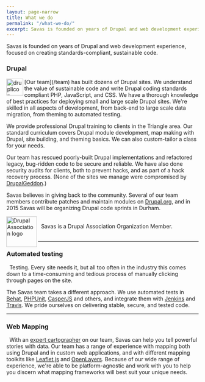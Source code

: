 ```yaml
---
layout: page-narrow
title: What we do
permalink: "/what-we-do/"
excerpt: Savas is founded on years of Drupal and web development experience, focused on creating standards-compliant, sustainable code.
---
```


Savas is founded on years of Drupal and web development experience, focused on creating standards-compliant, sustainable code.

### Drupal

<img src="/assets/icons/drupal.png" alt="druplicon" align="left" height="44px" width="44px">
[Our team](/team) has built dozens of Drupal sites. We understand the value of sustainable code and write Drupal coding standards compliant PHP, JavaScript, and CSS. We have a thorough knowledge of best practices for deploying small and large scale Drupal sites. We're skilled in all aspects of development, from back-end to large scale data migration, from theming to automated testing.

We provide professional Drupal training to clients in the Triangle area. Our standard curriculum covers Drupal module development, map making with Drupal, site building, and theming basics. We can also custom-tailor a class for your needs.

Our team has rescued poorly-built Drupal implementations and refactored legacy, bug-ridden code to be secure and reliable. We have also done security audits for clients, both to prevent hacks, and as part of a hack recovery process. (None of the sites we manage were compromised by [DrupalGeddon](https://www.drupal.org/project/drupalgeddon).)

Savas believes in giving back to the community. Several of our team members contribute patches and maintain modules on [Drupal.org](https://www.drupal.org), and in 2015 Savas will be organizing Drupal code sprints in Durham.

<img src="/assets/img/drupal_assoc_member_logo.png" align="left" height="80px" width="80px" alt="Drupal Association logo">
<br>&nbsp;&nbsp;Savas is a Drupal Association Organization Member.<br><br>

---

### Automated testing

<i class="fa fa-check-circle-o fa-2x fa-pull-left"></i>&nbsp;&nbsp;Testing. Every site needs it, but all too often in the industry this comes down to a time-consuming and tedious process of manually clicking through pages on the site.

The Savas team takes a different approach. We use automated tests in [Behat](http://behat.org), [PHPUnit](http://phpunit.de), [CasperJS](http://casperjs.org) and others, and integrate them with [Jenkins](http://jenkins-ci.org) and [Travis](http://travis-ci.org). We pride ourselves on delivering stable, secure, and tested code.

---

### Web Mapping

<i class="fa fa-globe fa-2x fa-pull-left"></i>&nbsp;&nbsp;With an [expert cartographer](/team/tim-stallmann) on our team, Savas can help you tell powerful stories with data. Our team has a range of experience with mapping both using Drupal and in custom web applications, and with different mapping toolkits like [Leaflet.js](http://leafletjs.com) and [OpenLayers](http://www.openlayers.org). Because of our wide range of experience, we're able to be platform-agnostic and work with you to help you discern what mapping frameworks will best suit your unique needs.
